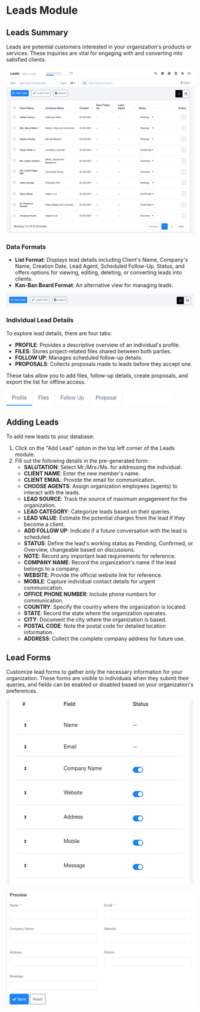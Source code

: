 # Leads Module

## **Leads Summary**

Leads are potential customers interested in your organization's products or services. These inquiries are vital for engaging with and converting into satisfied clients.

![Untitled](Leads%20Module%203761549980614a4b8d3981a16881c5e8/Untitled.png)

### **Data Formats**

- **List Format**: Displays lead details including Client's Name, Company's Name, Creation Date, Lead Agent, Scheduled Follow-Up, Status, and offers options for viewing, editing, deleting, or converting leads into clients.
- **Kan-Ban Board Format**: An alternative view for managing leads.

![Untitled](Leads%20Module%203761549980614a4b8d3981a16881c5e8/Untitled%201.png)

### **Individual Lead Details**

To explore lead details, there are four tabs:

- **PROFILE**: Provides a descriptive overview of an individual's profile.
- **FILES**: Stores project-related files shared between both parties.
- **FOLLOW UP**: Manages scheduled follow-up details.
- **PROPOSALS**: Collects proposals made to leads before they accept one.

These tabs allow you to add files, follow-up details, create proposals, and export the list for offline access.

![Untitled](Leads%20Module%203761549980614a4b8d3981a16881c5e8/Untitled%202.png)

## **Adding Leads**

To add new leads to your database:

1. Click on the "Add Lead" option in the top left corner of the Leads module.
2. Fill out the following details in the pre-generated form:
    - **SALUTATION**: Select Mr./Mrs./Ms. for addressing the individual.
    - **CLIENT NAME**: Enter the new member's name.
    - **CLIENT EMAIL**: Provide the email for communication.
    - **CHOOSE AGENTS**: Assign organization employees (agents) to interact with the leads.
    - **LEAD SOURCE**: Track the source of maximum engagement for the organization.
    - **LEAD CATEGORY**: Categorize leads based on their queries.
    - **LEAD VALUE**: Estimate the potential charges from the lead if they become a client.
    - **ADD FOLLOW UP**: Indicate if a future conversation with the lead is scheduled.
    - **STATUS**: Define the lead's working status as Pending, Confirmed, or Overview, changeable based on discussions.
    - **NOTE**: Record any important lead requirements for reference.
    - **COMPANY NAME**: Record the organization's name if the lead belongs to a company.
    - **WEBSITE**: Provide the official website link for reference.
    - **MOBILE**: Capture individual contact details for urgent communication.
    - **OFFICE PHONE NUMBER**: Include phone numbers for communication.
    - **COUNTRY**: Specify the country where the organization is located.
    - **STATE**: Record the state where the organization operates.
    - **CITY**: Document the city where the organization is based.
    - **POSTAL CODE**: Note the postal code for detailed location information.
    - **ADDRESS**: Collect the complete company address for future use.

## **Lead Forms**

Customize lead forms to gather only the necessary information for your organization. These forms are visible to individuals when they submit their queries, and fields can be enabled or disabled based on your organization's preferences.

![Untitled](Leads%20Module%203761549980614a4b8d3981a16881c5e8/Untitled%203.png)

![Untitled](Leads%20Module%203761549980614a4b8d3981a16881c5e8/Untitled%204.png)